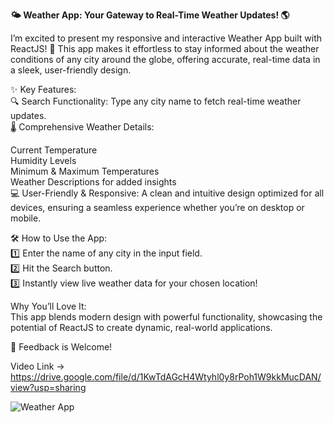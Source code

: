 **🌤️ Weather App: Your Gateway to Real-Time Weather Updates! 🌎**

I’m excited to present my responsive and interactive Weather App built with ReactJS! 🌟 This app makes it effortless to stay informed about the weather conditions of any city around the globe, offering accurate, real-time data in a sleek, user-friendly design.

✨ Key Features:  
🔍 Search Functionality: Type any city name to fetch real-time weather updates.  
🌡️ Comprehensive Weather Details:  

Current Temperature  
Humidity Levels  
Minimum & Maximum Temperatures  
Weather Descriptions for added insights  
💻 User-Friendly & Responsive: A clean and intuitive design optimized for all devices, ensuring    a seamless experience whether you’re on desktop or mobile.  

🛠️ How to Use the App:  
1️⃣ Enter the name of any city in the input field.  
2️⃣ Hit the Search button.  
3️⃣ Instantly view live weather data for your chosen location!  

Why You’ll Love It:  
This app blends modern design with powerful functionality, showcasing the potential of ReactJS to create dynamic, real-world applications.  

💬 Feedback is Welcome!     

Video Link ->  https://drive.google.com/file/d/1KwTdAGcH4Wtyhl0y8rPoh1W9kkMucDAN/view?usp=sharing

![Weather App](https://github.com/user-attachments/assets/6f1af523-68f7-4342-aefe-b685a189e874)

